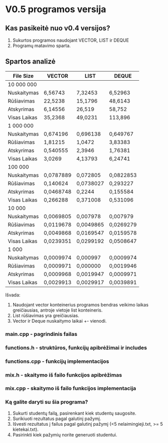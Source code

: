 # V0.5 programos versija
## Kas pasikeitė nuo v0.4 versijos?
1. Sukurtos programos naudojant VECTOR, LIST ir DEQUE
2. Programų matavimo sparta.
## Spartos analizė
| File Size   | VECTOR    | LIST      | DEQUE     |
| ----------- | --------- | --------- | --------- |
| 10 000 000  |           |           |           |
| Nuskaitymas | 6,56743   | 7,32453   | 6,52963   |
| Rūšiavimas  | 22,5238   | 15,1796   | 48,6143   |
| Atskyrimas  | 6,14556   | 26,519    | 58,752    |
| Visas Laikas| 35,2368   | 49,0231   | 113,896   |
| 1 000 000   |           |           |           |
| Nuskaitymas | 0,674196  | 0,696138  | 0,649767  |
| Rūšiavimas  | 1,81215   | 1,0472    | 3,83383   |
| Atskyrimas  | 0,540555  | 2,3946    | 1,76381   |
| Visas Laikas| 3,0269    | 4,13793   | 6,24741   |
| 100 000     |           |           |           |
| Nuskaitymas | 0,0787889 | 0,072805  | 0,0822853 |
| Rūšiavimas  | 0,140624  | 0,0738027 | 0,293227  |
| Atskyrimas  | 0,0468748 | 0,2244    | 0,155584  |
| Visas Laikas| 0,266288  | 0,371008  | 0,531096  |
| 10 000      |           |           |           |
| Nuskaitymas | 0,0069805 | 0,007978  | 0,007979  |
| Rūšiavimas  | 0,0119678 | 0,0049865 | 0,0269279 |
| Atskyrimas  | 0,0049868 | 0,0169547 | 0,0159578 |
| Visas Laikas| 0,0239351 | 0,0299192 | 0,0508647 |
| 1 000       |           |           |           |
| Nuskaitymas | 0,0009974 | 0,000997  | 0,0009974 |
| Rūšiavimas  | 0,0009971 | 0,000000  | 0,0019946 |
| Atskyrimas  | 0,0009968 | 0,0019947 | 0,0009971 |
| Visas Laikas| 0,0029913 | 0,0029917 | 0,0039891 |

Išvada: 
1. Naudojant vector konteinerius programos bendras veikimo laikas greičiausias, antroje vietoje list konteineris.
2. List rūšiavimas yra greičiausias.
3. Vector ir Deque nuskaitymo laikai +- vienodi.
### main.cpp - pagrindinis failas
### functions.h - struktūros, funkcijų apibrėžimai ir includes
### functions.cpp - funkcijų implementacijos
### mix.h - skaitymo iš failo funkcijos apibrėžimas
### mix.cpp - skaitymo iš failo funkcijos implementacija
### Ką galite daryti su šia programa?
1. Sukurti studentų failą, pasirenkant kiek studentų saugosite.
2. Surikiuoti rezultatus pagal galutinį pažymį.
3. Išvesti rezultatus į failus pagal galutinį pažymį (<5 nelaimingieji.txt, >= 5 kietekai.txt).
4. Pasirinkti kiek pažymių norite generuoti studentui.

